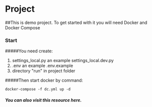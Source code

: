 # Project

##This is demo project. To get started with it you will need Docker and Docker Compose 

### Start

#####You need create: 

1. settings_local.py an example settings_local.dev.py 
2. .env an example .env.example 
3. directory "run" in project folder 

#####Then start docker by command:

`docker-compose -f dc.yml up -d`

##### You can also visit this resource here.